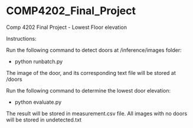 # COMP4202_Final_Project
Comp 4202 Final Project - Lowest Floor elevation

Instructions:

Run the following command to detect doors at /inference/images folder:
  - python runbatch.py
  
The image of the door, and its corresponding text file will be stored at /doors

Run the following command to determine the lowest door elevation:
  - python evaluate.py

The result will be stored in measurement.csv file. All images with no doors will be stored in undetected.txt
